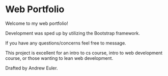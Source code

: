 # Web Portfolio

Welcome to my web portfolio!

Development was sped up by utilizing the Bootstrap framework.

If you have any questions/concerns feel free to message.

This project is excellent for an intro to cs course, intro to web development course, or those wanting to lean web development.

Drafted by Andrew Euler.
